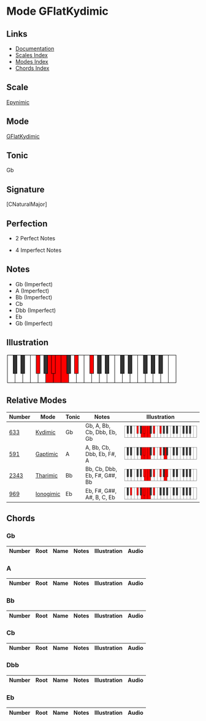 # Mode GFlatKydimic

## Links

- [Documentation](index.md)
- [Scales Index](Scales.md)
- [Modes Index](Modes.md)
- [Chords Index](Chords.md)

## Scale

[Epynimic](ScaleEpynimic.md)

## Mode

[GFlatKydimic](ModeGFlatKydimic.md)

## Tonic

Gb

## Signature

[CNaturalMajor]

## Perfection

 - 2 Perfect Notes

 - 4 Imperfect Notes

## Notes

- Gb (Imperfect)
- A (Imperfect)
- Bb (Imperfect)
- Cb
- Dbb (Imperfect)
- Eb
- Gb (Imperfect)

## Illustration

![GFlatKydimic](ModeGFlatKydimic.png)

## Relative Modes

| Number | Mode | Tonic | Notes | Illustration |
|--------|------|-------|-------|--------------|
| [633](https://ianring.com/musictheory/scales/633) | [Kydimic](ModeKydimic.md) | Gb | Gb, A, Bb, Cb, Dbb, Eb, Gb | ![GFlatKydimic](ModeGFlatKydimic.png) |
| [591](https://ianring.com/musictheory/scales/591) | [Gaptimic](ModeGaptimic.md) | A | A, Bb, Cb, Dbb, Eb, F#, A | ![ANaturalGaptimic](ModeANaturalGaptimic.png) |
| [2343](https://ianring.com/musictheory/scales/2343) | [Tharimic](ModeTharimic.md) | Bb | Bb, Cb, Dbb, Eb, F#, G##, Bb | ![BFlatTharimic](ModeBFlatTharimic.png) |
| [969](https://ianring.com/musictheory/scales/969) | [Ionogimic](ModeIonogimic.md) | Eb | Eb, F#, G##, A#, B, C, Eb | ![EFlatIonogimic](ModeEFlatIonogimic.png) |

## Chords

### Gb

| Number | Root | Name | Notes | Illustration | Audio |
|--------|------|------|-------|--------------|-------|

### A

| Number | Root | Name | Notes | Illustration | Audio |
|--------|------|------|-------|--------------|-------|

### Bb

| Number | Root | Name | Notes | Illustration | Audio |
|--------|------|------|-------|--------------|-------|

### Cb

| Number | Root | Name | Notes | Illustration | Audio |
|--------|------|------|-------|--------------|-------|

### Dbb

| Number | Root | Name | Notes | Illustration | Audio |
|--------|------|------|-------|--------------|-------|

### Eb

| Number | Root | Name | Notes | Illustration | Audio |
|--------|------|------|-------|--------------|-------|

